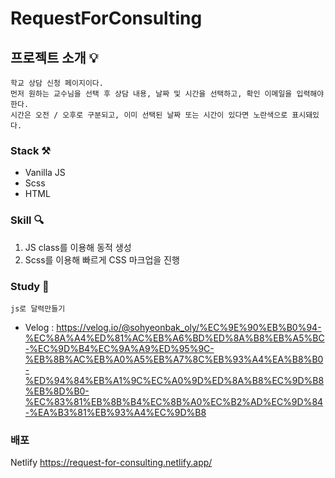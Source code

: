 # RequestForConsulting

## 프로젝트 소개 💡

```
학교 상담 신청 페이지이다.
먼저 원하는 교수님을 선택 후 상담 내용, 날짜 및 시간을 선택하고, 확인 이메일을 입력해야한다.
시간은 오전 / 오후로 구분되고, 이미 선택된 날짜 또는 시간이 있다면 노란색으로 표시돼있다.
```

### Stack ⚒
+ Vanilla JS
+ Scss
+ HTML


### Skill 🔍
1. JS class를 이용해 동적  생성
2. Scss를 이용해 빠르게 CSS 마크업을 진행


### Study 📌
`js로 달력만들기`
- Velog : <https://velog.io/@sohyeonbak_oly/%EC%9E%90%EB%B0%94-%EC%8A%A4%ED%81%AC%EB%A6%BD%ED%8A%B8%EB%A5%BC-%EC%9D%B4%EC%9A%A9%ED%95%9C-%EB%8B%AC%EB%A0%A5%EB%A7%8C%EB%93%A4%EA%B8%B0-%ED%94%84%EB%A1%9C%EC%A0%9D%ED%8A%B8%EC%9D%B8%EB%8D%B0-%EC%83%81%EB%8B%B4%EC%8B%A0%EC%B2%AD%EC%9D%84-%EA%B3%81%EB%93%A4%EC%9D%B8>

### 배포
Netlify
<https://request-for-consulting.netlify.app/>
